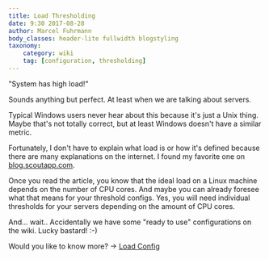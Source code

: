 ```yaml
---
title: Load Thresholding
date: 9:30 2017-08-28
author: Marcel Fuhrmann
body_classes: header-lite fullwidth blogstyling
taxonomy:
    category: wiki
    tag: [configuration, thresholding]
---
```


"System has high load!"

Sounds anything but perfect.
At least when we are talking about servers.

Typical Windows users never hear about this because it's just a Unix thing.
Maybe that's not totally correct, but at least Windows doesn't have a similar metric.

Fortunately, I don't have to explain what load is or how it's defined because there are many explanations on the internet.
I found my favorite one on [blog.scoutapp.com](http://blog.scoutapp.com/articles/2009/07/31/understanding-load-averages).

Once you read the article, you know that the ideal load on a Linux machine depends on the number of CPU cores.
And maybe you can already foresee what that means for your threshold configs.
Yes, you will need individual thresholds for your servers depending on the amount of CPU cores.

And... wait.. Accidentally we have some "ready to use" configurations on the wiki.
Lucky bastard! :-)

Would you like to know more? -> [Load Config](https://wiki.opennms.org/wiki/Load-Configs)
